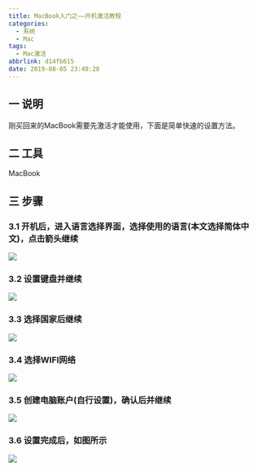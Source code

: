 ```yaml
---
title: MacBook入门之——开机激活教程
categories:
  - 系统
  - Mac
tags:
  - Mac激活
abbrlink: d14fb615
date: 2019-08-05 23:49:28
---
```

## 一 说明

刚买回来的MacBook需要先激活才能使用，下面是简单快速的设置方法。

<!--more-->
## 二 工具

MacBook

## 三 步骤

### 3.1 开机后，进入语言选择界面，选择使用的语言(本文选择简体中文)，点击箭头继续

![][1]
### 3.2 设置键盘并继续
![][2]
### 3.3 选择国家后继续
![][3]
### 3.4 选择WIFI网络
![][4]
### 3.5 创建电脑账户(自行设置)，确认后并继续
![][5]
### 3.6 设置完成后，如图所示
![][6]




[1]: https://cdn.jsdelivr.net/gh/PGzxc/CDN@master/blog-image/mac-active-language.png
[2]: https://cdn.jsdelivr.net/gh/PGzxc/CDN@master/blog-image/mac-active-keyboard.png
[3]: https://cdn.jsdelivr.net/gh/PGzxc/CDN@master/blog-image/mac-active-country.png
[4]: https://cdn.jsdelivr.net/gh/PGzxc/CDN@master/blog-image/mac-active-network.png
[5]: https://cdn.jsdelivr.net/gh/PGzxc/CDN@master/blog-image/mac-active-account.png
[6]: https://cdn.jsdelivr.net/gh/PGzxc/CDN@master/blog-image/mac-active-finish.png

